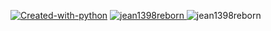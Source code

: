 [![Created-with-python](https://img.shields.io/badge/Made%20with-Python-1f425f.svg)](https://www.python.org/)
[![jean1398reborn](https://img.shields.io/badge/a%20jean1398reborn-project-informational)
](https://www.github.com/jean1398reborn)
![jean1398reborn](https://img.shields.io/badge/Completely-Horrid-critical)

